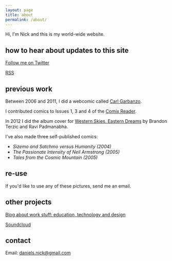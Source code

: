 ```yaml
---
layout: page
title: about
permalink: /about/
---
```


Hi, I'm Nick and this is my world-wide website.

## how to hear about updates to this site

[Follow me on Twitter](https://twitter.com/nickdaniels)

[RSS](http://www.thetrianglesky.com/feed.xml)

## previous work

Between 2006 and 2011, I did a webcomic called [Carl Garbanzo](/carl-garbanzo).

I contributed comics to Issues 1, 3 and 4 of the [Comix Reader](http://highlowcomics.blogspot.com/2014/07/brit-comics-comix-reader.html).

In 2012 I did the album cover for [Western Skies, Eastern Dreams](https://xalamproject.bandcamp.com/album/western-skies-eastern-dreams) by Brandon Terzic and Ravi Padmanabha.

I've also made three self-published comics:

-   *Sizemo and Satchmo versus Humanity (2004)*
-   *The Passionate Intensity of Neil Armstrong (2005)*
-   *Tales from the Cosmic Mountain (2005)*

## re-use

If you'd like to use any of these pictures, send me an email.

## other projects

[Blog about work stuff: education, technology and design](http://mrndaniels.wordpress.com/)

[Soundcloud](https://soundcloud.com/nickdaniels)

## contact

Email: daniels.nick@gmail.com

